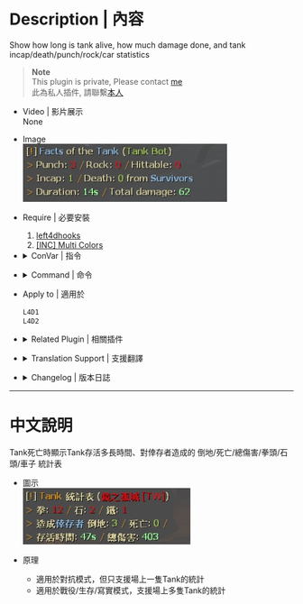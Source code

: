 # Description | 內容
Show how long is tank alive, how much damage done, and tank incap/death/punch/rock/car statistics

> __Note__ <br/>
This plugin is private, Please contact [me](https://github.com/fbef0102/Game-Private_Plugin#私人插件列表-private-plugins-list)<br/>
此為私人插件, 請聯繫[本人](https://github.com/fbef0102/Game-Private_Plugin#私人插件列表-private-plugins-list)

* Video | 影片展示
<br/>None

* Image
	<br/>![l4d_tank_count_1](image/l4d_tank_count_1.jpg)

* Require | 必要安裝
	1. [left4dhooks](https://forums.alliedmods.net/showthread.php?t=321696)
	2. [[INC] Multi Colors](https://github.com/fbef0102/L4D1_2-Plugins/releases/tag/Multi-Colors)

* <details><summary>ConVar | 指令</summary>

	None
</details>

* <details><summary>Command | 命令</summary>

	None
</details>

* Apply to | 適用於
	```
	L4D1
	L4D2
	```

* <details><summary>Related Plugin | 相關插件</summary>

	1. [l4d2_tdr](/Plugin_插件/Tank_坦克/l4d2_tdr): Displays Damage Information on Tank Death.
		* Tank死亡時顯示對Tank造成傷害統計表
</details>

* <details><summary>Translation Support | 支援翻譯</summary>

	```
	English
	繁體中文
	简体中文
	```
</details>

* <details><summary>Changelog | 版本日誌</summary>

	* v1.4 (2023-4-27)
		* Translation Support
		* Support Versus mode (only 1 tank alive)

	* v1.3
		* More accurate damage done to tank
		* Initial Release
</details>

- - - -
# 中文說明
Tank死亡時顯示Tank存活多長時間、對倖存者造成的 倒地/死亡/總傷害/拳頭/石頭/車子 統計表

* 圖示
	<br/>![l4d_tank_count_1_zho](image/zho/l4d_tank_count_1_zho.jpg)

* 原理
	* 適用於對抗模式，但只支援場上一隻Tank的統計
	* 適用於戰役/生存/寫實模式，支援場上多隻Tank的統計
